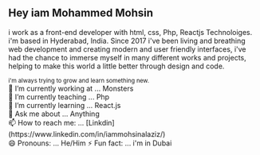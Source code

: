 <h2> Hey iam Mohammed Mohsin </h2>
<p>
i work as a front-end developer with html, css, Php, Reactjs Technoloiges. i'm based in Hyderabad, India. Since 2017 i've been living and breathing web development and  creating modern and user friendly interfaces, i've had the chance to immerse myself in many different works and projects, helping to make this world a little better through design and code.
</p>
<small>
i'm always trying to grow and learn something new.
</small>
<br>
🔭 I’m currently working at ... Monsters<br>
🌱 I’m currently teaching ... Php<br>
👯 I’m currently learning ... React.js<br>
💬 Ask me about ... Anything<br>
📫 How to reach me: ... [Linkdin] (https://www.linkedin.com/in/iammohsinalaziz/)<br>
😄 Pronouns: ... He/Him
⚡ Fun fact: ... i'm in Dubai
